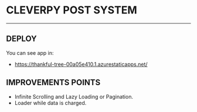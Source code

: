 # CLEVERPY POST SYSTEM

___
## DEPLOY
You can see app in: 
* https://thankful-tree-00a05e410.1.azurestaticapps.net/




## IMPROVEMENTS POINTS
 * Infinite Scrolling and Lazy Loading or Pagination.
 * Loader while data is charged.
 